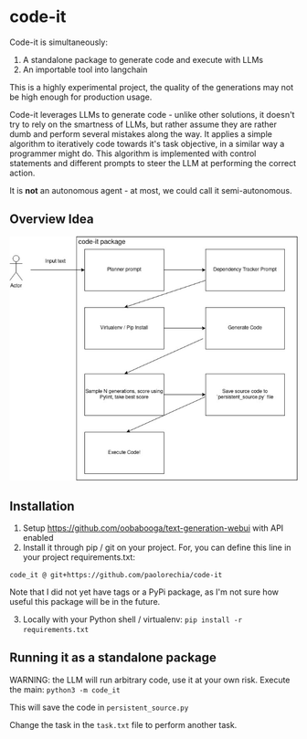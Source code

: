 # code-it

Code-it is simultaneously:

1. A standalone package to generate code and execute with LLMs
2. An importable tool into langchain


This is a highly experimental project, the quality of the generations may not be high enough for production usage.

Code-it leverages LLMs to generate code - unlike other solutions, it doesn't try to rely on the smartness of LLMs, but rather assume they are rather dumb and perform several mistakes along the way. It applies a simple algorithm to iteratively code towards it's task objective, in a similar way a programmer might do. This algorithm is implemented with control statements and different prompts to steer the LLM at performing the correct action.

It is **not** an autonomous agent - at most, we could call it semi-autonomous.


## Overview Idea
![Overview Diagram](/overview_diagram.jpg?raw=true "Optional Title")


## Installation

1. Setup https://github.com/oobabooga/text-generation-webui with API enabled
2. Install it through pip / git on your project. For, you can define this line in your project requirements.txt:
```text
code_it @ git+https://github.com/paolorechia/code-it
```
Note that I did not yet have tags or a PyPi package, as I'm not sure how useful this package will be in the future. 

3. Locally with your Python shell / virtualenv:
`pip install -r requirements.txt`


## Running it as a standalone package


WARNING: the LLM will run arbitrary code, use it at your own risk.
Execute the main:
`python3 -m code_it`

This will save the code in `persistent_source.py`

Change the task in the `task.txt` file to perform another task.

